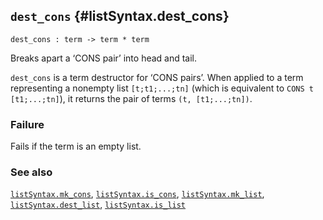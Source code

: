 ## `dest_cons` {#listSyntax.dest_cons}


```
dest_cons : term -> term * term
```



Breaks apart a ‘CONS pair’ into head and tail.


`dest_cons` is a term destructor for ‘CONS pairs’. When applied to a term
representing a nonempty list `[t;t1;...;tn]` (which is equivalent to
`CONS t [t1;...;tn]`), it returns the pair of terms
`(t, [t1;...;tn])`.

### Failure

Fails if the term is an empty list.

### See also

[`listSyntax.mk_cons`](#listSyntax.mk_cons), [`listSyntax.is_cons`](#listSyntax.is_cons), [`listSyntax.mk_list`](#listSyntax.mk_list), [`listSyntax.dest_list`](#listSyntax.dest_list), [`listSyntax.is_list`](#listSyntax.is_list)

